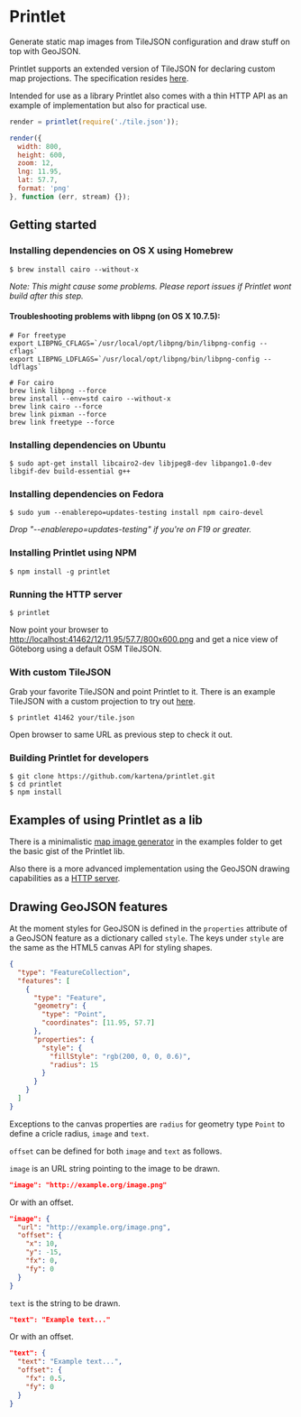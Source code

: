 # Printlet

Generate static map images from TileJSON configuration and draw stuff on top 
with GeoJSON.

Printlet supports an extended version of TileJSON for declaring custom map
projections. The specification resides
[here](https://github.com/perliedman/TileJSON/blob/master/2.0.0/README.md).

Intended for use as a library Printlet also comes with a thin HTTP API as an
example of implementation but also for practical use.

```javascript
render = printlet(require('./tile.json'));

render({
  width: 800,
  height: 600,
  zoom: 12,
  lng: 11.95,
  lat: 57.7,
  format: 'png'
}, function (err, stream) {});
```

## Getting started

### Installing dependencies on OS X using Homebrew

```
$ brew install cairo --without-x
```

*Note: This might cause some problems. Please report issues if Printlet wont
build after this step.*

#### Troubleshooting problems with libpng (on OS X 10.7.5):
```
# For freetype 
export LIBPNG_CFLAGS=`/usr/local/opt/libpng/bin/libpng-config --cflags`
export LIBPNG_LDFLAGS=`/usr/local/opt/libpng/bin/libpng-config --ldflags`

# For cairo
brew link libpng --force
brew install --env=std cairo --without-x
brew link cairo --force
brew link pixman --force
brew link freetype --force
```


### Installing dependencies on Ubuntu

```
$ sudo apt-get install libcairo2-dev libjpeg8-dev libpango1.0-dev libgif-dev build-essential g++
```

### Installing dependencies on Fedora

```
$ sudo yum --enablerepo=updates-testing install npm cairo-devel
```
*Drop "--enablerepo=updates-testing" if you're on F19 or greater.*

### Installing Printlet using NPM

```
$ npm install -g printlet
```

### Running the HTTP server

```
$ printlet
```

Now point your browser to
[http://localhost:41462/12/11.95/57.7/800x600.png](http://localhost:41462/12/11.95/57.7/800x600.png)
and get a nice view of Göteborg using a default OSM TileJSON.

### With custom TileJSON

Grab your favorite TileJSON and point Printlet to it. There is an example
TileJSON with a custom projection to try out
[here](https://github.com/kartena/printlet/blob/master/examples/lmv.json).

```
$ printlet 41462 your/tile.json
```

Open browser to same URL as previous step to check it out.

### Building Printlet for developers

```
$ git clone https://github.com/kartena/printlet.git
$ cd printlet
$ npm install
```

## Examples of using Printlet as a lib

There is a minimalistic [map image
generator](https://github.com/kartena/printlet/blob/master/examples/static.js)
in the examples folder to get the basic gist of the Printlet lib.

Also there is a more advanced implementation using the GeoJSON drawing
capabilities as a [HTTP
server](https://github.com/kartena/printlet/blob/master/examples/server.js).

## Drawing GeoJSON features

At the moment styles for GeoJSON is defined in the `properties` attribute of
a GeoJSON feature as a dictionary called `style`. The keys under `style`
are the same as the HTML5 canvas API for styling shapes.

```json
{
  "type": "FeatureCollection",
  "features": [
    {
      "type": "Feature",
      "geometry": {
        "type": "Point",
        "coordinates": [11.95, 57.7]
      },
      "properties": {
        "style": {
          "fillStyle": "rgb(200, 0, 0, 0.6)",
          "radius": 15
        }
      }
    }
  ]
}
```

Exceptions to the canvas properties are `radius` for geometry type `Point`
to define a cricle radius, `image` and `text`.

`offset` can be defined for both `image` and `text` as follows.

`image` is an URL string pointing to the image to be drawn.

```json
"image": "http://example.org/image.png"
```

Or with an offset.

```json
"image": {
  "url": "http://example.org/image.png",
  "offset": {
    "x": 10,
    "y": -15,
    "fx": 0,
    "fy": 0
  }
}
```

`text` is the string to be drawn.

```json
"text": "Example text..."
```

Or with an offset.

```json
"text": {
  "text": "Example text...",
  "offset": {
    "fx": 0.5,
    "fy": 0
  }
}
```
